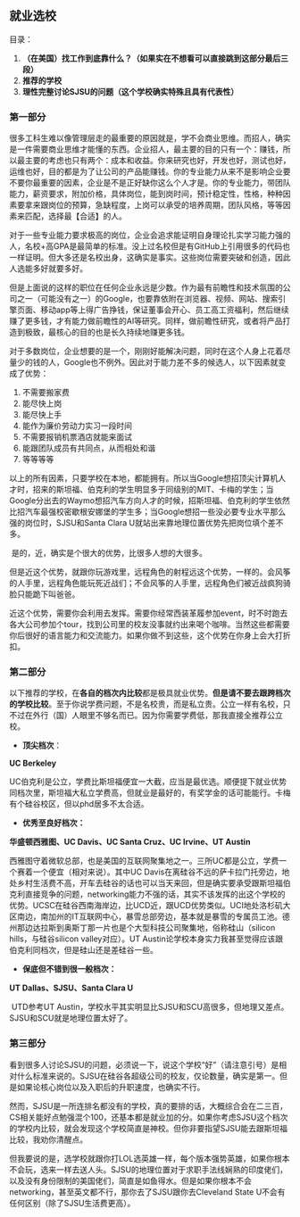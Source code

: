 ## 就业选校

目录：

1. **（在美国）找工作到底靠什么？（如果实在不想看可以直接跳到这部分最后三段）**
2. **推荐的学校**
3. **理性完整讨论SJSU的问题（这个学校确实特殊且具有代表性）**



### 第一部分

​		很多工科生难以像管理层走的最重要的原因就是，学不会商业思维。而招人，确实是一件需要商业思维才能懂的东西。企业招人，最主要的目的只有一个：赚钱，所以最主要的考虑也只有两个：成本和收益。你来研究也好，开发也好，测试也好，运维也好，目的都是为了让公司的产品能赚钱。你的专业能力从来不是影响企业要不要你最重要的因素，企业是不是正好缺你这么个人才是。你的专业能力，带团队能力，薪资要求，附加价格，具体岗位，能到岗时间，预计稳定性，性格，种种因素要拿来跟岗位的预算，急缺程度，上岗可以承受的培养周期，团队风格，等等因素来匹配，选择最【合适】的人。

​		对于一些专业能力要求极高的岗位，企业会追求能证明自身理论扎实学习能力强的人，名校+高GPA是最简单的标准。没上过名校但是有GitHub上引用很多的代码也一样证明。但大多还是名校出身，这确实是事实。这些岗位需要突破和创造，因此人选能多好就要多好。

​		但是上面说的这样的职位在任何企业永远是少数。作为最有前瞻性和技术氛围的公司之一（可能没有之一）的Google，也要靠依附在浏览器、视频、网站、搜索引擎页面、移动app等上得广告挣钱，保证董事会开心、员工高工资福利，然后继续赚了更多钱，才有能力做前瞻性的AI等研究。同样，做前瞻性研究，或者将产品打造到极致，最核心的目的也是长久持续地赚更多钱。

​		对于多数岗位，企业想要的是一个，刚刚好能解决问题，同时在这个人身上花着尽量少的钱的人，Google也不例外。因此对于能力差不多的候选人，以下因素就变成了优势：

1. 不需要搬家费
2. 能尽快上岗
3. 能尽快上手
4. 能作为廉价劳动力实习一段时间
5. 不需要报销机票酒店就能来面试
6. 能跟团队成员有共同点，从而相处和谐
7. 等等等等

​		以上的所有因素，只要学校在本地，都能拥有。所以当Google想招顶尖计算机人才时，招来的斯坦福、伯克利的学生明显多于同级别的MIT、卡梅的学生；当Google分出去的Waymo想招汽车方向人才的时候，招斯坦福、伯克利的学生依然比招汽车最强校密歇根安娜堡的学生多；当Google想招一些没必要专业水平那么强的岗位时，SJSU和Santa Clara U就站出来靠地理位置优势先把岗位填个差不多。

​		是的，近，确实是个很大的优势，比很多人想的大很多。

​		但是近这个优势，就跟你玩游戏里，远程角色的射程远这个优势，一样的。会风筝的人手里，远程角色能玩死近战们；不会风筝的人手里，远程角色们被近战疯狗骑脸只能跪下叫爸爸。

​		近这个优势，需要你会利用去发挥。需要你经常西装革履参加event，时不时跑去各大公司参加个tour，找到公司里的校友没事就约出来喝个咖啡。当然这些都需要你后很好的语言能力和交流能力。如果你做不到这些，这个优势在你身上会大打折扣。



### 第二部分

​		以下推荐的学校，在**各自的档次内比较**都是极具就业优势。**但是请不要去跟跨档次的学校比较**。至于你说学费问题，不是名校贵，而是私立贵。公立一样有名校，只不过在外行（国）人眼里不够名而已。因为你需要学费低，那我直接全推荐公立校。

- **顶尖档次**：

**UC Berkeley**

​		UC伯克利是公立，学费比斯坦福便宜一大截，应当是最优选。顺便提下就业优势同档次里，斯坦福大私立学费高，但就业是最好的，有奖学金的话可能能行。卡梅有个硅谷校区，但以phd居多不太合适。

- **优秀至良好档次：**

**华盛顿西雅图、UC Davis、UC Santa Cruz、UC Irvine、UT Austin**

​		西雅图守着微软总部，也是美国的互联网聚集地之一。三所UC都是公立，学费一个赛着一个便宜（相对来说）。其中UC Davis在离硅谷不远的萨卡拉门托旁边，地处乡村生活费不高，开车去硅谷的话也可以当天来回，但是确实要承受跟斯坦福伯克利直接竞争的问题，networking能力不强的话，其实不该发挥的出这个学校的优势。UCSC在硅谷西南海岸边，比UCD近，跟UCD优势类似。UCI地处洛杉矶大区南边，南加州的IT互联网中心，暴雪总部旁边，基本就是暴雪的专属员工池。德州那边达拉斯到奥斯丁那一片也是个大型科技公司聚集地，俗称硅山（silicon hills，与硅谷silicon valley对应）。UT Austin论学校本身实力我甚至觉得应该跟伯克利同档次，但是硅山还是差硅谷一些。

- **保底但不错到很一般档次：**

**UT Dallas、SJSU、Santa Clara U**

​		UTD参考UT Austin，学校水平其实明显比SJSU和SCU高很多，但地理又差点。SJSU和SCU就是地理位置太好了。



### 第三部分

​		看到很多人讨论SJSU的问题，必须说一下，说这个学校“好”（请注意引号）是相对什么标准来说的。SJSU在硅谷各超级公司的校友，仅论数量，确实是第一。但是如果论核心岗位以及入职后的升职速度，也确实不行。

​		然而，SJSU是一所连排名都没有的学校，真的要排的话，大概综合会在二三百，CS相关能好点勉强混个100，还基本都是就业加的分。如果你考虑SJSU这个档次的学校内比较，就会发现这个学校简直是神校。但你非要指望SJSU能去跟斯坦福比较，我劝你清醒点。

​		但我要说的是，选学校就跟你打LOL选英雄一样，每个版本强势英雄，如果你根本不会玩，选来一样去送人头。SJSU的地理位置对于求职手法线娴熟的印度佬们，以及没有身份限制的美国佬们，简直是如鱼得水。但是如果你根本不会networking，甚至英文都不行，那你去了SJSU跟你去Cleveland State U不会有任何区别（除了SJSU生活费更高）。